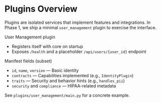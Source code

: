 # Plugins Overview

Plugins are isolated services that implement features and integrations. In Phase 1, we ship a minimal `user_management` plugin to exercise the interface.

User Management plugin

- Registers itself with core on startup
- Exposes `/health` and a placeholder `/api/users/{user_id}` endpoint

Manifest fields (subset)

- `id`, `name`, `version` — Basic identity
- `contracts` — Capabilities implemented (e.g., `IdentityPlugin`)
- `traits` — Security and behavior hints (e.g., `handles_pii`)
- `security` and `compliance` — HIPAA-related metadata

See `plugins/user_management/main.py` for a concrete example.
